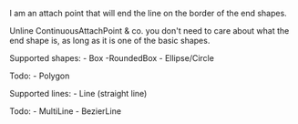 I am an attach point that will end the line on the border of the end shapes.

Unline ContinuousAttachPoint & co. you don't need to care about what the end shape is, as long as it is one of the basic shapes.

Supported shapes:
	- Box
	-RoundedBox
	- Ellipse/Circle

Todo:
	- Polygon

Supported lines:
	- Line (straight line)

Todo:
	- MultiLine
	- BezierLine